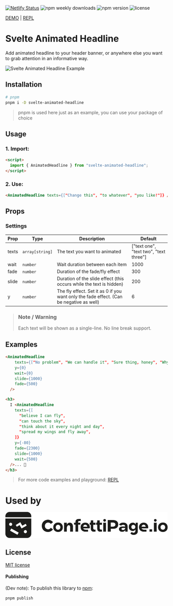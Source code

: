 [![Netlify Status](https://api.netlify.com/api/v1/badges/6fca70dc-1bdc-46a8-b30e-256e69b3c657/deploy-status)](https://app.netlify.com/sites/svelte-animated-headline/deploys)
![npm weekly downloads](https://img.shields.io/npm/dw/svelte-animated-headline)
![npm version](https://img.shields.io/npm/v/svelte-animated-headline)
![license](https://badgen.net/npm/license/svelte-animated-headline)

[DEMO](https://svelte-animated-headline.netlify.app/) | [REPL](https://svelte.dev/repl/1ac4e3559ac445ef984d312d632e6f02?version=3.46.4)


# Svelte Animated Headline

Add animated headline to your header banner, or anywhere else you want to grab attention in an informative way.

![Svelte Animated Headline Example](static/svelte-animated-headline.gif)


## Installation

```bash
# pnpm
pnpm i -D svelte-animated-headline
```
> pnpm is used here just as an example, you can use your package of choice



## Usage

### 1. Import:
```html
<script>
  import { AnimatedHeadline } from "svelte-animated-headline";
</script>
```


### 2. Use:

```html
<AnimatedHeadline texts={["Change this", "to whatever", "you like!"]} />
```

## Props

### Settings
| Prop    |   Type	|   Description |	Default |
|---|---|---|---|
texts | `array[string]` | The text you want to animated | ["text one", "text two", "text three"]
  | wait | `number` | Wait duration between each item |  1000 
  | fade | `number` |  Duration of the fade/fly effect |  300 
  | slide | `number` | Duration of the slide effect (this occurs while the text is hidden) | 200 
  | y | `number` | The fly effect. Set it as 0 if you want only the fade effect. (Can be negative as well) | 6 |

> ### Note / Warning
> Each text will be shown as a single-line. No line break support.


## Examples

```html
<AnimatedHeadline
    texts={["No problem", "We can handle it", "Sure thing, honey", "Why not"]}
    y={0}
    wait={0}
    slide={1000}
    fade={500}
  />
```

```html
<h3>
  I <AnimatedHeadline
    texts={[
      "believe I can fly",
      "can touch the sky",
      "think about it every night and day",
      "spread my wings and fly away",
    ]}
    y={-80}
    fade={2300}
    slide={1000}
    wait={500}
  />... 🎵
</h3>
```

> For more code examples and playground: [REPL](https://svelte.dev/repl/1ac4e3559ac445ef984d312d632e6f02?version=3.46.4)


# Used by
[![ConfettiPage.io](static/confettipage-logo.png)](https://confettipage.io)

## License

[MIT license](https://opensource.org/license/mit/)

#### Publishing
(Dev note): To publish this library to [npm](https://www.npmjs.com):

```bash
pnpm publish
```


